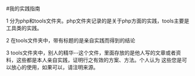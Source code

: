 #我的实践指南

 1  分为php和tools文件夹。php文件夹记录的是关于php方面的实践，tools主要是工具类的实践。  

 2  在tools文件夹中，带有标题的是亲自实践而得到的结论  
 
 3  tools文件夹中，别人的精华--这个文件，里面存放的是他人写的文章或者资料，这些都是本人亲自实践，证明行之有效的方案、方法。个人认为 这些您是可以放心的使用，如果可以，请注明来源。  